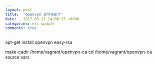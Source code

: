 ```yaml
---
layout: post
title:  "openvpn 설치해보기"
date:   2017-03-17 14:00:13 +0900
categories: etc update
comments: true
---
```

apt-get install openvpn easy-rsa

make-cadir /home/vagrant/openvpn-ca
cd /home/vagrant/openvpn-ca
source vars
